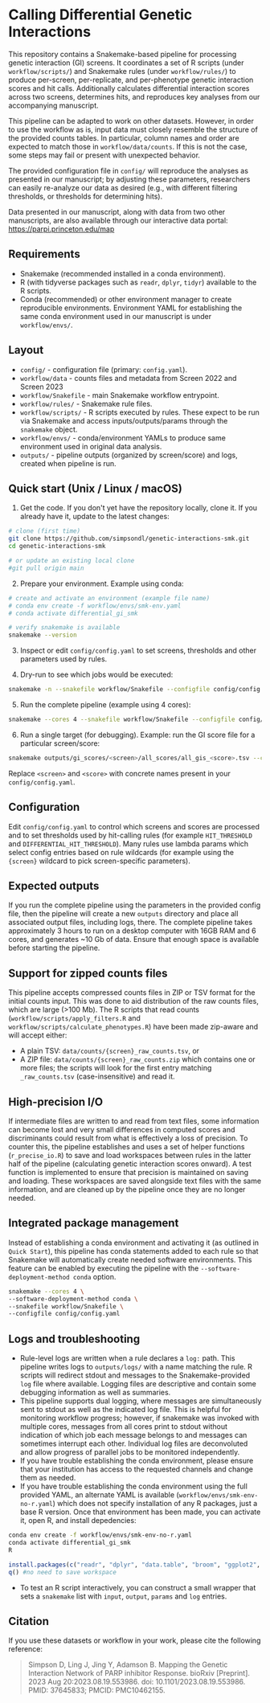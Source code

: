 # Calling Differential Genetic Interactions

This repository contains a Snakemake-based pipeline for processing genetic interaction (GI) screens. It coordinates a set of R scripts (under `workflow/scripts/`) and Snakemake rules (under `workflow/rules/`) to produce per-screen, per-replicate, and per-phenotype genetic interaction scores and hit calls. Additionally calculates differential interaction scores across two screens, determines hits, and reproduces key analyses from our accompanying manuscript.

This pipeline can be adapted to work on other datasets. However, in order to use the workflow as is, input data must closely resemble the structure of the provided counts tables. In particular, column names and order are expected to match those in `workflow/data/counts`. If this is not the case, some steps may fail or present with unexpected behavior. 

The provided configuration file in `config/` will reproduce the analyses as presented in our manuscript; by adjusting these parameters, researchers can easily re-analyze our data as desired (e.g., with different filtering thresholds, or thresholds for determining hits).  

Data presented in our manuscript, along with data from two other manuscripts, are also available through our interactive data portal: https://parpi.princeton.edu/map

## Requirements

- Snakemake (recommended installed in a conda environment).
- R (with tidyverse packages such as `readr`, `dplyr`, `tidyr`) available to the R scripts.
- Conda (recommended) or other environment manager to create reproducible environments. Environment YAML for establishing the same conda environment used in our manuscript is under `workflow/envs/`.


## Layout

- `config/` - configuration file (primary: `config.yaml`).
- `workflow/data` - counts files and metadata from Screen 2022 and Screen 2023
- `workflow/Snakefile` - main Snakemake workflow entrypoint.
- `workflow/rules/` - Snakemake rule files.
- `workflow/scripts/` - R scripts executed by rules. These expect to be run via Snakemake and access inputs/outputs/params through the `snakemake` object.
- `workflow/envs/` - conda/environment YAMLs to produce same environment used in original data analysis.
- `outputs/` - pipeline outputs (organized by screen/score) and logs, created when pipeline is run.

## Quick start (Unix / Linux / macOS)

1. Get the code. If you don't yet have the repository locally, clone it. If you already have it, update to the latest changes:

```bash
# clone (first time)
git clone https://github.com/simpsondl/genetic-interactions-smk.git
cd genetic-interactions-smk

# or update an existing local clone
#git pull origin main
```

2. Prepare your environment. Example using conda:

```bash
# create and activate an environment (example file name)
# conda env create -f workflow/envs/smk-env.yaml
# conda activate differential_gi_smk

# verify snakemake is available
snakemake --version
```

3. Inspect or edit `config/config.yaml` to set screens, thresholds and other parameters used by rules.

4. Dry-run to see which jobs would be executed:

```bash
snakemake -n --snakefile workflow/Snakefile --configfile config/config.yaml
```

5. Run the complete pipeline (example using 4 cores):

```bash
snakemake --cores 4 --snakefile workflow/Snakefile --configfile config/config.yaml
```

6. Run a single target (for debugging). Example: run the GI score file for a particular screen/score:

```bash
snakemake outputs/gi_scores/<screen>/all_scores/all_gis_<score>.tsv --cores 1 --snakefile workflow/Snakefile --configfile config/config.yaml
```

Replace `<screen>` and `<score>` with concrete names present in your `config/config.yaml`.


## Configuration

Edit `config/config.yaml` to control which screens and scores are processed and to set thresholds used by hit-calling rules (for example `HIT_THRESHOLD` and `DIFFERENTIAL_HIT_THRESHOLD`). Many rules use lambda params which select config entries based on rule wildcards (for example using the `{screen}` wildcard to pick screen-specific parameters).


## Expected outputs

If you run the complete pipeline using the parameters in the provided config file, then the pipeline will create a new `outputs` directory and place all associated output files, including logs, there. The complete pipeline takes approximately 3 hours to run on a desktop computer with 16GB RAM and 6 cores, and generates ~10 Gb of data. Ensure that enough space is available before starting the pipeline.

## Support for zipped counts files

This pipeline accepts compressed counts files in ZIP or TSV format for the initial counts input. This was done to aid distribution of the raw counts files, which are large (>100 Mb). The R scripts that read counts (`workflow/scripts/apply_filters.R` and `workflow/scripts/calculate_phenotypes.R`) have been made zip-aware and will accept either:

- A plain TSV: `data/counts/{screen}_raw_counts.tsv`, or
- A ZIP file: `data/counts/{screen}_raw_counts.zip` which contains one or more files; the scripts will look for the first entry matching `_raw_counts.tsv` (case-insensitive) and read it.

## High-precision I/O

If intermediate files are written to and read from text files, some information can become lost and very small differences in computed scores and discriminants could result from what is effectively a loss of precision. To counter this, the pipeline establishes and uses a set of helper functions (`r_precise_io.R`) to save and load workspaces between rules in the latter half of the pipeline (calculating genetic interaction scores onward). A test function is implemented to ensure that precision is maintained on saving and loading. These workspaces are saved alongside text files with the same information, and are cleaned up by the pipeline once they are no longer needed.

## Integrated package management

Instead of establishing a conda environment and activating it (as outlined in `Quick Start`), this pipeline has conda statements added to each rule so that Snakemake will automatically create needed software environments. This feature can be enabled by executing the pipeline with the `--software-deployment-method conda` option.

```bash
snakemake --cores 4 \
--software-deployment-method conda \
--snakefile workflow/Snakefile \
--configfile config/config.yaml
```
 

## Logs and troubleshooting

- Rule-level logs are written when a rule declares a `log:` path. This pipeline writes logs to `outputs/logs/` with a name matching the rule. R scripts will redirect stdout and messages to the Snakemake-provided `log` file where available. Logging files are descriptive and contain some debugging information as well as summaries.
- This pipeline supports dual logging, where messages are simultaneously sent to stdout as well as the indicated log file. This is helpful for monitoring workflow progress; however, if snakemake was invoked with multiple cores, messages from all cores print to stdout without indication of which job each message belongs to and messages can sometimes interrupt each other. Individual log files are deconvoluted and allow progress of parallel jobs to be monitored independently. 
- If you have trouble establishing the conda environment, please ensure that your institution has access to the requested channels and change them as needed.
- If you have trouble establishing the conda environment using the full provided YAML, an alternate YAML is available (`workflow/envs/smk-env-no-r.yaml`) which does not specify installation of any R packages, just a base R version. Once that environment has been made, you can activate it, open R, and install depedencies:

```bash
conda env create -f workflow/envs/smk-env-no-r.yaml
conda activate differential_gi_smk
R
```

```R
install.packages(c("readr", "dplyr", "data.table", "broom", "ggplot2", "ggrepel"))
q() #no need to save workspace
```

- To test an R script interactively, you can construct a small wrapper that sets a `snakemake` list with `input`, `output`, `params` and `log` entries.


## Citation

If you use these datasets or workflow in your work, please cite the following reference:

> Simpson D, Ling J, Jing Y, Adamson B. Mapping the Genetic Interaction Network of PARP inhibitor Response. bioRxiv [Preprint]. 2023 Aug 20:2023.08.19.553986. doi: 10.1101/2023.08.19.553986. PMID: 37645833; PMCID: PMC10462155.